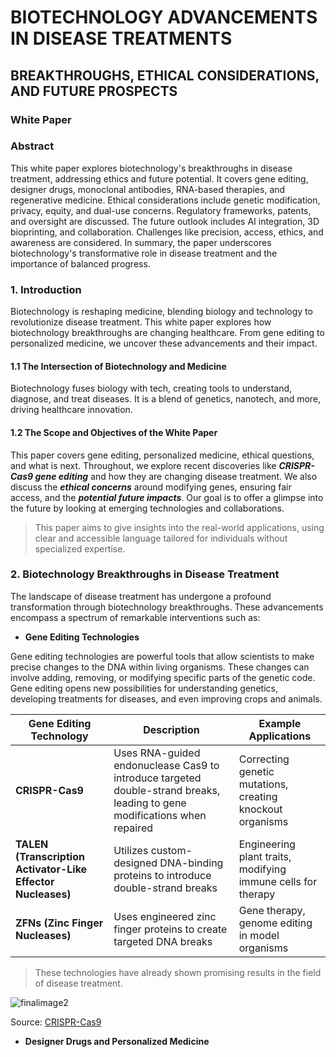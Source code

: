 # BIOTECHNOLOGY ADVANCEMENTS IN DISEASE TREATMENTS
## BREAKTHROUGHS, ETHICAL CONSIDERATIONS, AND FUTURE PROSPECTS
### White Paper

### Abstract
This white paper explores biotechnology's breakthroughs in disease treatment, addressing ethics and future potential. It covers gene editing, designer drugs, monoclonal antibodies, RNA-based therapies, and regenerative medicine. Ethical considerations include genetic modification, privacy, equity, and dual-use concerns. Regulatory frameworks, patents, and oversight are discussed. The future outlook includes AI integration, 3D bioprinting, and collaboration. Challenges like precision, access, ethics, and awareness are considered. In summary, the paper underscores biotechnology's transformative role in disease treatment and the importance of balanced progress.

### 1. Introduction
Biotechnology is reshaping medicine, blending biology and technology to revolutionize disease treatment. This white paper explores how biotechnology breakthroughs are changing healthcare. From gene editing to personalized medicine, we uncover these advancements and their impact.
#### 1.1	The Intersection of Biotechnology and Medicine
Biotechnology fuses biology with tech, creating tools to understand, diagnose, and treat diseases. It is a blend of genetics, nanotech, and more, driving healthcare innovation.
#### 1.2	The Scope and Objectives of the White Paper
This paper covers gene editing, personalized medicine, ethical questions, and what is next. Throughout, we explore recent discoveries like ***CRISPR-Cas9 gene editing*** and how they are changing disease treatment. We also discuss the ___ethical concerns___ around modifying genes, ensuring fair access, and the **_potential future impacts_**.
Our goal is to offer a glimpse into the future by looking at emerging technologies and collaborations.

> This paper aims to give insights into the real-world applications, using clear and accessible language tailored for individuals without specialized expertise.

### 2.	Biotechnology Breakthroughs in Disease Treatment
The landscape of disease treatment has undergone a profound transformation through biotechnology breakthroughs. These advancements encompass a spectrum of remarkable interventions such as:
- **Gene Editing Technologies**

Gene editing technologies are powerful tools that allow scientists to make precise changes to the DNA within living organisms. These changes can involve adding, removing, or modifying specific parts of the genetic code. Gene editing opens new possibilities for understanding genetics, developing treatments for diseases, and even improving crops and animals.

| Gene Editing Technology | Description | Example Applications |
| ----------------------- | ------------ |--------------------- |
| **CRISPR-Cas9** | Uses RNA-guided endonuclease Cas9 to introduce targeted double-strand breaks, leading to gene modifications when repaired | Correcting genetic mutations, creating knockout organisms |
| **TALEN (Transcription Activator-Like Effector Nucleases)** | Utilizes custom-designed DNA-binding proteins to introduce double-strand breaks | Engineering plant traits, modifying immune cells for therapy |
| **ZFNs (Zinc Finger Nucleases)** | Uses engineered zinc finger proteins to create targeted DNA breaks | Gene therapy, genome editing in model organisms |

> These technologies have already shown promising results in the field of disease treatment.


![finalimage2](https://github.com/aspgayathri/Technical-Writing/assets/143250817/7b519429-cd82-4c4e-adea-91ec95f72520)

Source: [CRISPR-Cas9](https://doi.org/10.1038/s41392-019-0089-y)

- **Designer Drugs and Personalized Medicine**

